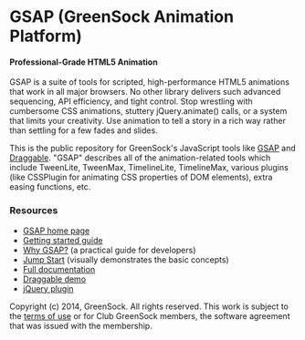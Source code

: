 # GSAP (GreenSock Animation Platform)

#### Professional-Grade HTML5 Animation

GSAP is a suite of tools for scripted, high-performance HTML5 animations that work in all major browsers. No other library delivers such advanced sequencing, API efficiency, and tight control. Stop wrestling with cumbersome CSS animations, stuttery jQuery.animate() calls, or a system that limits your creativity. Use animation to tell a story in a rich way rather than settling for a few fades and slides.

This is the public repository for GreenSock's JavaScript tools like <a href="http://www.greensock.com/gsap-js/" target="_blank">GSAP</a> and <a href="http://www.greensock.com/draggable/" target="_blank">Draggable</a>. "GSAP" describes all of the animation-related tools which include TweenLite, TweenMax, TimelineLite, TimelineMax, various plugins (like CSSPlugin for animating CSS properties of DOM elements), extra easing functions, etc. 

### Resources

* <a href="http://www.greensock.com/gsap-js/">GSAP home page</a>
* <a href="http://www.greensock.com/get-started-js/">Getting started guide</a>
* <a href="http://www.greensock.com/why-gsap/">Why GSAP?</a> (a practical guide for developers)
* <a href="http://www.greensock.com/jump-start-js/">Jump Start</a> (visually demonstrates the basic concepts)
* <a href="http://api.greensock.com/js/">Full documentation</a>
* <a href="http://www.greensock.com/draggable/">Draggable demo</a>
* <a href="http://www.greensock.com/jquery-gsap-plugin/">jQuery plugin</a>

Copyright (c) 2014, GreenSock. All rights reserved. This work is subject to the <a href="http://www.greensock.com/terms_of_use.html">terms of use</a> or for Club GreenSock members, the software agreement that was issued with the membership.